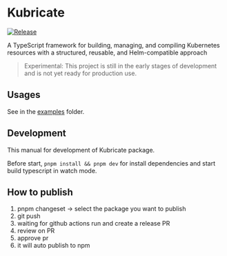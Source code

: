 # Kubricate

[![Release](https://github.com/thaitype/kubricate/actions/workflows/test-and-build.yml/badge.svg)](https://github.com/thaitype/kubricate/actions/workflows/test-and-build.yml)

A TypeScript framework for building, managing, and compiling Kubernetes resources with a structured, reusable, and Helm-compatible approach

> Experimental: This project is still in the early stages of development and is not yet ready for production use.

## Usages

See in the [examples](./examples) folder.

## Development

This manual for development of Kubricate package.

Before start, `pnpm install && pnpm dev` for install dependencies and start build typescript in watch mode.

## How to publish

1. pnpm changeset -> select the package you want to publish
2. git push 
3. waiting for github actions run and create a release PR
4. review on PR 
5. approve pr
6. it will auto publish to npm
